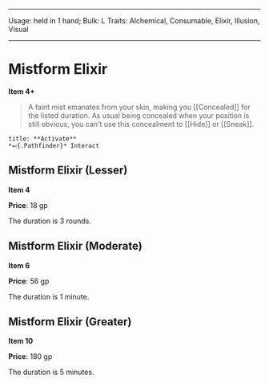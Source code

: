 
---
Usage: held in 1 hand;
Bulk: L
Traits: Alchemical, Consumable, Elixir, Illusion, Visual

---

# Mistform Elixir

**Item 4+**

> A faint mist emanates from your skin, making you [[Concealed]] for the listed duration. As usual being concealed when your position is still obvious, you can't use this concealment to [[Hide]] or [[Sneak]].

```ad-embed-ability
title: **Activate**
*⬻{.Pathfinder}* Interact 
```

## Mistform Elixir (Lesser)

**Item 4**

**Price**: 18 gp

The duration is 3 rounds.

## Mistform Elixir (Moderate)

**Item 6**

**Price**: 56 gp

The duration is 1 minute.

## Mistform Elixir (Greater)

**Item 10**

**Price**: 180 gp

The duration is 5 minutes.
